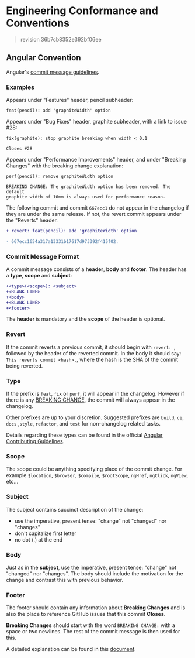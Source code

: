 <div align="left">

# Engineering Conformance and Conventions

</div>

> revision 36b7cb8352e392bf06ee

## Angular Convention

Angular's [commit message guidelines](https://github.com/angular/angular/blob/master/CONTRIBUTING.md#commit).

### Examples

Appears under "Features" header, pencil subheader:

```
feat(pencil): add 'graphiteWidth' option
```

Appears under "Bug Fixes" header, graphite subheader, with a link to
issue #28:

```
fix(graphite): stop graphite breaking when width < 0.1

Closes #28
```

Appears under "Performance Improvements" header, and under "Breaking
Changes" with the breaking change explanation:

```
perf(pencil): remove graphiteWidth option

BREAKING CHANGE: The graphiteWidth option has been removed. The default
graphite width of 10mm is always used for performance reason.
```

The following commit and commit `667ecc1` do not appear in the changelog
if they are under the same release. If not, the revert commit appears
under the "Reverts" header.

```diff
+ revert: feat(pencil): add 'graphiteWidth' option

- 667ecc1654a317a13331b17617d973392f415f02.
```

### Commit Message Format

A commit message consists of a **header**, **body** and **footer**.  The
header has a **type**, **scope** and **subject**:

```diff
+<type>(<scope>): <subject>
+<BLANK LINE>
+<body>
+<BLANK LINE>
+<footer>
```

The **header** is mandatory and the **scope** of the header is optional.

### Revert

If the commit reverts a previous commit, it should begin with `revert:
`, followed by the header of the reverted commit. In the body it should
say: `This reverts commit <hash>.`, where the hash is the SHA of the
commit being reverted.

### Type

If the prefix is `feat`, `fix` or `perf`, it will appear in the
changelog. However if there is any [BREAKING CHANGE](#footer), the
commit will always appear in the changelog.

Other prefixes are up to your discretion. Suggested prefixes are
`build`, `ci`, `docs` ,`style`, `refactor`, and `test` for non-changelog
related tasks.

Details regarding these types can be found in the official [Angular
Contributing
Guidelines](https://github.com/angular/angular/blob/master/CONTRIBUTING.md#type).

### Scope

The scope could be anything specifying place of the commit change. For
example `$location`,
`$browser`, `$compile`, `$rootScope`, `ngHref`, `ngClick`, `ngView`,
etc...

### Subject

The subject contains succinct description of the change:

* use the imperative, present tense: "change" not "changed" nor
"changes"
* don't capitalize first letter
* no dot (.) at the end

### Body

Just as in the **subject**, use the imperative, present tense: "change"
not "changed" nor "changes".
The body should include the motivation for the change and contrast this
with previous behavior.

### Footer

The footer should contain any information about **Breaking Changes** and
is also the place to
reference GitHub issues that this commit **Closes**.

**Breaking Changes** should start with the word `BREAKING CHANGE:` with
a space or two newlines. The rest of the commit message is then used for
this.

A detailed explanation can be found in this
[document](#commit-message-format).
